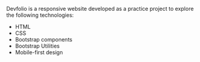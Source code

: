 Devfolio is a responsive website developed as a practice project to explore the following technologies:
  *  HTML
  *  CSS
  *  Bootstrap components
  *  Bootstrap Utilities
  *  Mobile-first design

